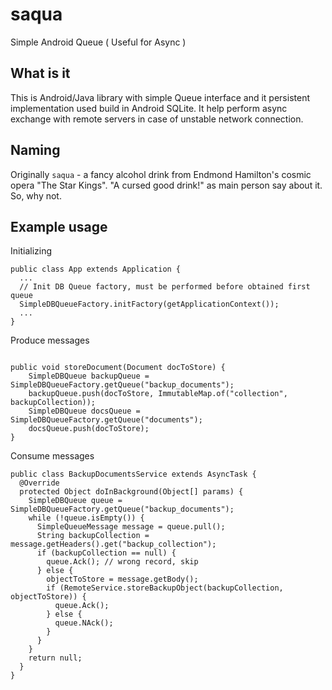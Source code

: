 # saqua
Simple Android Queue ( Useful for Async )

## What is it
This is Android/Java library with simple Queue interface and it persistent implementation used build in Android SQLite. It help perform async exchange with remote servers in case of unstable network connection. 

## Naming
Originally `saqua` - a fancy alcohol drink from Endmond Hamilton's cosmic opera "The Star Kings". "A cursed good drink!" as main person say about it. So, why not.

## Example usage

Initializing 
```
public class App extends Application {
  ...
  // Init DB Queue factory, must be performed before obtained first queue  
  SimpleDBQueueFactory.initFactory(getApplicationContext());
  ...
}
```

Produce messages
```

public void storeDocument(Document docToStore) {
    SimpleDBQueue backupQueue = SimpleDBQueueFactory.getQueue("backup_documents");
    backupQueue.push(docToStore, ImmutableMap.of("collection", backupCollection));
    SimpleDBQueue docsQueue = SimpleDBQueueFactory.getQueue("documents");
    docsQueue.push(docToStore);    
}

```


Consume messages
```
public class BackupDocumentsService extends AsyncTask {
  @Override
  protected Object doInBackground(Object[] params) {
    SimpleDBQueue queue = SimpleDBQueueFactory.getQueue("backup_documents");
    while (!queue.isEmpty()) {
      SimpleQueueMessage message = queue.pull();
      String backupCollection = message.getHeaders().get("backup_collection");
      if (backupCollection == null) {
        queue.Ack(); // wrong record, skip
      } else {
        objectToStore = message.getBody();
        if (RemoteService.storeBackupObject(backupCollection, objectToStore)) {
          queue.Ack();
        } else {
          queue.NAck();
        }
      }
    }
    return null;
  }
}

```
